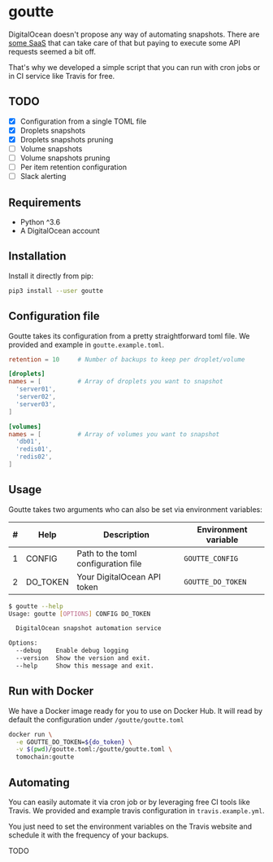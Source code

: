 # goutte
DigitalOcean doesn't propose any way of automating snapshots.
There are [some SaaS](https://snapshooter.io/) that can take care of that but paying to execute some API requests seemed a bit off.

That's why we developed a simple script that you can run with cron jobs or in CI service like Travis for free.

## TODO
- [x] Configuration from a single TOML file
- [x] Droplets snapshots
- [x] Droplets snapshots pruning
- [ ] Volume snapshots
- [ ] Volume snapshots pruning
- [ ] Per item retention configuration
- [ ] Slack alerting

## Requirements
- Python ^3.6
- A DigitalOcean account

## Installation
Install it directly from pip:
```bash
pip3 install --user goutte
```

## Configuration file
Goutte takes its configuration from a pretty straightforward toml file.
We provided and example in `goutte.example.toml`.

```toml
retention = 10     # Number of backups to keep per droplet/volume

[droplets]
names = [          # Array of droplets you want to snapshot
  'server01',
  'server02',
  'server03',
]

[volumes]
names = [          # Array of volumes you want to snapshot
  'db01',
  'redis01',
  'redis02',
]
```

## Usage
Goutte takes two arguments who can also be set via environment variables:

| # | Help     | Description                         | Environment variable |
| - | -------- | ----------------------------------- | -------------------- |
| 1 | CONFIG   | Path to the toml configuration file | `GOUTTE_CONFIG`      |
| 2 | DO_TOKEN | Your DigitalOcean API token         | `GOUTTE_DO_TOKEN`    |

```bash
$ goutte --help
Usage: goutte [OPTIONS] CONFIG DO_TOKEN

  DigitalOcean snapshot automation service

Options:
  --debug    Enable debug logging
  --version  Show the version and exit.
  --help     Show this message and exit.
```

## Run with Docker
We have a Docker image ready for you to use on Docker Hub.
It will read by default the configuration under `/goutte/goutte.toml`

```bash
docker run \
  -e GOUTTE_DO_TOKEN=${do_token} \
  -v $(pwd)/goutte.toml:/goutte/goutte.toml \
  tomochain:goutte
```

## Automating
You can easily automate it via cron job or by leveraging free CI tools like Travis.
We provided and example travis configuration in `travis.example.yml`.

You just need to set the environment variables on the Travis website and schedule it with the frequency of your backups.

TODO
